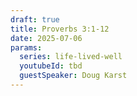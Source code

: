 ```yaml
---
draft: true
title: Proverbs 3:1-12
date: 2025-07-06
params:
  series: life-lived-well
  youtubeId: tbd
  guestSpeaker: Doug Karst
---
```

